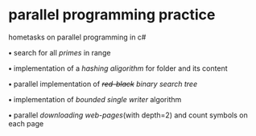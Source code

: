 # parallel programming practice
hometasks on parallel programming in c#

**•** search for all *primes* in range

**•** implementation of a *hashing aligorithm* for folder and its content

**•** parallel implementation of *~~red-black~~ binary search tree*

**•** implementation of *bounded single writer* algorithm

**•** parallel *downloading web-pages*(with depth=2) and count symbols on each page
